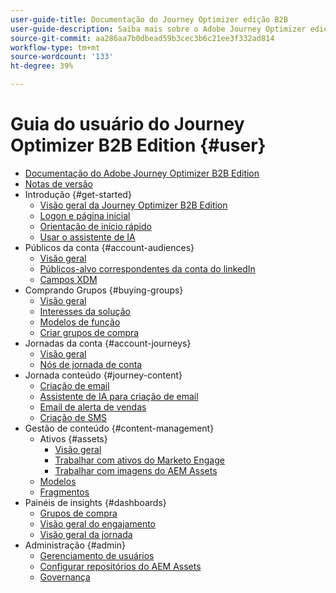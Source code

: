 ```yaml
---
user-guide-title: Documentação do Journey Optimizer edição B2B
user-guide-description: Saiba mais sobre o Adobe Journey Optimizer edição B2B e como você pode usá-lo para orquestrar jornadas de conta e de grupo de compra usando a IA gerativa integrada e a automação líder do setor.
source-git-commit: aa286aa7b0dbead59b3cec3b6c21ee3f332ad814
workflow-type: tm+mt
source-wordcount: '133'
ht-degree: 39%

---
```



# Guia do usuário do Journey Optimizer B2B Edition {#user}

+ [Documentação do Adobe Journey Optimizer B2B Edition](guide-overview.md)
+ [Notas de versão](./release-notes/release-notes.md)
+ Introdução {#get-started}
   + [Visão geral da Journey Optimizer B2B Edition](about-journey-optimizer-b2b-edition.md)
   + [Logon e página inicial](home-page.md)
   + [Orientação de início rápido](./start/get-started.md)
   + [Usar o assistente de IA](./start/ai-assistant.md)
+ Públicos da conta {#account-audiences}
   + [Visão geral](./audiences/account-audience-overview.md)
   + [Públicos-alvo correspondentes da conta do linkedIn](./data/linkedin-account-matched-audiences.md)
   + [Campos XDM](./data/field-mapping.md)
+ Comprando Grupos {#buying-groups}
   + [Visão geral](./buying-groups/buying-groups-overview.md)
   + [Interesses da solução](./buying-groups/solution-interests.md)
   + [Modelos de função](./buying-groups/buying-groups-role-templates.md)
   + [Criar grupos de compra](./buying-groups/buying-groups-create.md)
+ Jornadas da conta {#account-journeys}
   + [Visão geral](./journeys/journey-overview.md)
   + [Nós de jornada de conta](./journeys/journey-nodes.md)
+ Jornada conteúdo {#journey-content}
   + [Criação de email](./content/email-authoring.md)
   + [Assistente de IA para criação de email](./content/ai-assistant-emails.md)
   + [Email de alerta de vendas](./content/sales-alert-email.md)
   + [Criação de SMS](./content/sms-authoring.md)
+ Gestão de conteúdo {#content-management}
   + Ativos {#assets}
      + [Visão geral](./content/assets-overview.md)
      + [Trabalhar com ativos do Marketo Engage](./content/marketo-engage-design-studio.md)
      + [Trabalhar com imagens do AEM Assets](./content/aem-assets.md)
   + [Modelos](./content/email-templates.md)
   + [Fragmentos](./content/fragments.md)
+ Painéis de insights {#dashboards}
   + [Grupos de compra](./dashboards/buying-groups-dashboard.md)
   + [Visão geral do engajamento](./dashboards/engagement-dashboard.md)
   + [Visão geral da jornada](./dashboards/journeys-dashboard.md)
+ Administração {#admin}
   + [Gerenciamento de usuários](./admin/user-management.md)
   + [Configurar repositórios do AEM Assets](./admin/configure-aem-repositories.md)
   + [Governança](./admin/governance.md)
